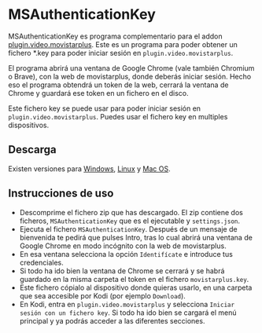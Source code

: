
# MSAuthenticationKey

MSAuthenticationKey es programa complementario para el addon [plugin.video.movistarplus](https://github.com/Paco8/plugin.video.movistarplus).
Este es un programa para poder obtener un fichero *.key para poder
iniciar sesión en `plugin.video.movistarplus`.

El programa abrirá una ventana de Google Chrome (vale también Chromium o Brave), con la web
de movistarplus, donde deberás iniciar sesión. Hecho eso el programa obtendrá un token de la web,
cerrará la ventana de Chrome y guardará ese token en un fichero en el disco.

Este fichero key se puede usar para poder iniciar sesión en `plugin.video.movistarplus`. 
Puedes usar el fichero key en multiples dispositivos.

## Descarga
Existen versiones para [Windows](https://github.com/Paco8/MSAuthenticationKey/releases/download/v1.0.1/MSAuthenticationKey-1.0.1-windows.zip), [Linux](https://github.com/Paco8/MSAuthenticationKey/releases/download/v1.0.1/MSAuthenticationKey-1.0.1-xenial.zip) y [Mac OS](https://github.com/Paco8/MSAuthenticationKey/releases/download/v1.0.1/MSAuthenticationKey-1.0.1-macos.zip).

## Instrucciones de uso
- Descomprime el fichero zip que has descargado. El zip contiene dos 
ficheros, `MSAuthenticationKey` que es el ejecutable y `settings.json`.
- Ejecuta el fichero `MSAuthenticationKey`. Después de un mensaje de
bienvenida te pedirá que pulses Intro, tras lo cual abrirá una
ventana de Google Chrome en modo incógnito con la web de movistarplus.
- En esa ventana selecciona la opción `Identifícate` e introduce
tus credenciales.
- Si todo ha ido bien la ventana de Chrome se cerrará y se habrá
guardado en la misma carpeta el token en el fichero `movistarplus.key`.
- Este fichero cópialo al dispositivo donde quieras usarlo, en una
carpeta que sea accesible por Kodi (por ejemplo `Download`).
- En Kodi, entra en `plugin.video.movistarplus` y selecciona
`Iniciar sesión con un fichero key`.
Si todo ha ido bien se cargará el menú principal y ya podrás
acceder a las diferentes secciones.



